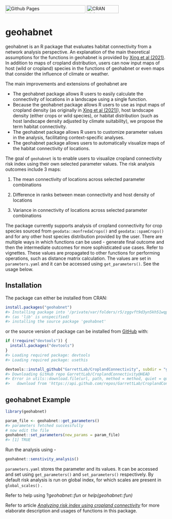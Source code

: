 
<!-- README.md is generated from README.Rmd. Please edit that file -->
<!-- badges: start -->

[<img
src="https://github.com/GarrettLab/CroplandConnectivity/actions/workflows/pages/pages-build-deployment/badge.svg?branch=main"
width="250" height="25" alt="Github Pages" />](https://github.com/GarrettLab/CroplandConnectivity/actions/workflows/pages/pages-build-deployment)
[<img src="https://www.r-pkg.org/badges/version/geohabnet" width="100"
height="25" alt="CRAN status" />](https://CRAN.R-project.org/package=geohabnet)

<!-- badges: end -->

# geohabnet

geohabnet is an R package that evaluates habitat connectivity from a network analysis perspective. An explanation of the main theoretical assumptions for the functions in geohabnet is provided by [Xing et al
(2021)](https://academic.oup.com/bioscience/article/70/9/744/5875255).
In addition to maps of cropland distribution, users can now input maps of host (wild or cropland) species in the functions of geohabnet or even maps that consider the influence of climate or weather.

The main improvements and extensions of geohabnet are
* The geohabnet package allows R users to easily calculate the connectivity of locations in a landscape using a single function.
* Because the geohabnet package allows R users to use as input maps of cropland density (as originally in [Xing et al
(2021)](https://academic.oup.com/bioscience/article/70/9/744/5875255)), host landscape density (either crops or wild species), or habitat distribution (such as host landscape density adjusted by climate suitability), we propose the term habitat connectivity.
* The geohabnet package allows R users to customize parameter values in the analysis, facilitating context-specific analyses.
* The geohabnet package allows users to automatically visualize maps of the habitat connectivity of locations.

The goal of `geohabnet` is to enable users to visualize cropland
connectivity risk index using their own selected parameter values. The risk
analysis outcomes include 3 maps:

1.  The mean connectivity of locations across selected parameter combinations

2.  Difference in ranks between mean connectivity and host density of locations

3.  Variance in connectivity of locations across selected parameter combinations

The package currently supports analysis of cropland connectivity for crop species sourced from `geodata::monfredaCrops()`
and `geodata::spamCrops()` and for any other host species distribution provided by the user. There are multiple ways
in which functions can be used - generate final outcome and then the
intermediate outcomes for more sophisticated use cases. Refer to
vignettes. These values are propagated to other functions for performing
operations, such as distance matrix calculation. The values are set in
`parameters.yaml` and it can be accessed using `get_parameters()`.
See the usage below.

## Installation

The package can either be installed from CRAN:

``` r
install.packages("geohabnet")
#> Installing package into '/private/var/folders/r5/zggvft9d3yn5kh51wqp78rd00000gn/T/RtmpgAVmQR/temp_libpath15ebc6703a975'
#> (as 'lib' is unspecified)
#> installing the source package 'geohabnet'
```

or the source version of package can be installed from
[GitHub](https://github.com/GarrettLab/CroplandConnectivity/tree/main/geohabnet)
with:

``` r
if (!require("devtools")) {
  install.packages("devtools")
}
#> Loading required package: devtools
#> Loading required package: usethis

devtools::install_github("GarrettLab/CroplandConnectivity", subdir = "geohabnet")
#> Downloading GitHub repo GarrettLab/CroplandConnectivity@HEAD
#> Error in utils::download.file(url, path, method = method, quiet = quiet,  : 
#>   download from 'https://api.github.com/repos/GarrettLab/CroplandConnectivity/tarball/HEAD' failed
```

## geohabnet Example

``` r
library(geohabnet)

param_file <- geohabnet::get_parameters()
#> parameters fetched successfully
# now edit the file
geohabnet::set_parameters(new_params = param_file)
#> [1] TRUE
```

Run the analysis using -

``` r
geohabnet::senstivity_analysis()
```

`parameters.yaml` stores the parameter and its values. It can be
accessed and set using `get_parameters()` and `set_parameters()`
respectively. By default risk analysis is run on global index, for which
scales are present in `global_scales()` .

Refer to help using ?*geohabnet::fun* or *help(geohabnet::fun)*

Refer to article [*Analyzing risk index using cropland
connectivity*](https://garrettlab.github.io/CroplandConnectivity/articles/analysis.html)
for more elaborate description and usages of functions in this package.
